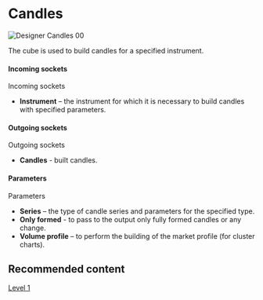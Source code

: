 # Candles

![Designer Candles 00](~/images/Designer_Candles_00.png)

The cube is used to build candles for a specified instrument. 

#### Incoming sockets

Incoming sockets

- **Instrument** – the instrument for which it is necessary to build candles with specified parameters.

#### Outgoing sockets

Outgoing sockets

- **Candles** \- built candles.

#### Parameters

Parameters

- **Series** – the type of candle series and parameters for the specified type.
- **Only formed** \- to pass to the output only fully formed candles or any change.
- **Volume profile** – to perform the building of the market profile (for cluster charts).

## Recommended content

[Level 1](Designer_Level_1.md)
